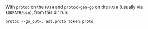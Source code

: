 With `protoc` on the `PATH` and `protoc-gen-go` on the `PATH` (usually via `$GOPATH/bin`), from this dir run:

    protoc --go_out=. ast.proto token.proto